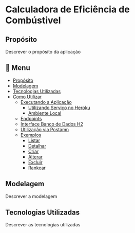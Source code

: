 # Calculadora de Eficiência de Combústivel

## Propósito

Descrever o propósito da aplicação

## :page_facing_up: Menu
- [Propósito](#propósito)
- [Modelagem](#modelagem)
- [Tecnologias Utilizadas](#tecnologias-utilizadas)
- [Como Utilizar](-#como-utilizar-)
  - [Executando a Aplicação](#-executando-a-aplicacao-)
    - [Utilizando Serviço no Heroku](#utilizando-servico-no-heroku-)
    - [Ambiente Local](-#ambiente-local-)
  - [Endpoints](-#endpoints-)
  - [Interface Banco de Dados H2](-#interface-banco-de-dados-h2-)
  - [Utilização via Postamn](-#utilizacao-via-postman-)
  - [Exemplos](-#exemplos-)
    - [Listar](-#listar-)
    - [Detalhar](-#detalhar-)
    - [Criar](-#criar-)
    - [Alterar](-#alterar-)
    - [Excluir](-#excluir-)
    - [Rankear](-#rankear-)

## Modelagem

Descrever a modelagem

## Tecnologias Utilizadas

Descrever as tecnologias utilizadas

